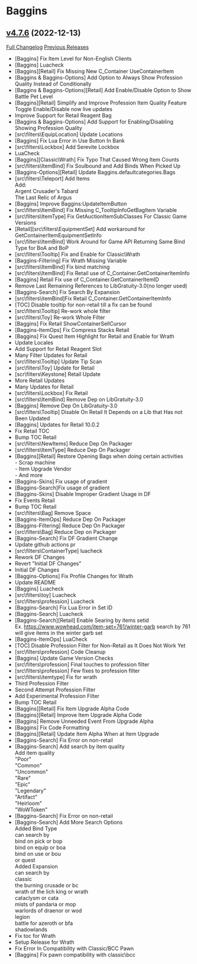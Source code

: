 # Baggins

## [v4.7.6](https://github.com/doadin/Baggins/tree/v4.7.6) (2022-12-13)
[Full Changelog](https://github.com/doadin/Baggins/commits/v4.7.6) [Previous Releases](https://github.com/doadin/Baggins/releases)

- [Baggins] Fix Item Level for Non-English Clients  
- [Baggins] Luacheck  
- [Baggins][Retail] Fix Missing New C\_Container UseContainerItem  
- [Baggins & Baggins-Options] Add Option to Always Show Profession Quality Instead of Conditionally  
- [Baggins & Baggins-Options][Retail] Add Enable/Disable Option to Show Battle Pet Level  
- [Baggins][Retail] Simplify and Improve Profession Item Quality Feature  
        Toggle Enable/Disable now live updates  
- Improve Support for Retail Reagent Bag  
- [Baggins & Baggins-Options] Add Support for Enabling/Disabling Showing Profession Quality  
- [src\filters\EquipLocation] Update Locations  
- [Baggins] Fix Lua Error in Use Button In Bank  
- [src\filters\Lockbox] Add Serevite Lockbox  
- LuaCheck  
- [Baggins][Classic\Wrath] Fix Typo That Caused Wrong Item Counts  
- [src\filters\ItemBind] Fix Soulbound and Add Binds When Picked Up  
- [Baggins-Options][Retail] Update Baggins.defaultcategories.Bags  
- [src\filters\Teleport] Add Items  
    Add:  
        Argent Crusader's Tabard  
        The Last Relic of Argus  
- [Baggins] Improve Baggins:UpdateItemButton  
- [src\filters\ItemBind] Fix Missing C\_TooltipInfoGetBagItem Variable  
- [src\filters\ItemType] Fix GetAuctionItemSubClasses For Classic Game Versions  
- [Retail][src\filters\EquipmentSet] Add workaround for GetContainerItemEquipmentSetInfo  
- [src\filters\ItemBind] Work Around for Game API Returning Same Bind Type for BoA and BoP  
- [src\filters\Tooltip] Fix and Enable for Classic\Wrath  
- [Baggins-Filtering] Fix Wrath Missing Variable  
- [src\filters\ItemBind] Fix bind matching  
- [src\filters\ItemBind] Fix Retail use of C\_Container.GetContainerItemInfo  
- [Baggins] Retail Fix use of C\_Container.GetContainerItemID  
- Remove Last Remaining References to LibGratuity-3.0(no longer used)  
- [Baggins-Search] Fix Search By Expansion  
- [src\filters\itemBind]Fix Retail C\_Container.GetContainerItemInfo   
- [TOC] Disable tooltip for non-retail till a fix can be found  
- [src\filters\Tooltip] Re-work whole filter  
- [src\filters\Toy] Re-work Whole Filter  
- [Baggins] Fix Retail ShowContainerSellCursor  
- [Baggins-ItemOps] Fix Compress Stacks Retail  
- [Baggins] Fix Quest Item Highlight for Retail and Enable for Wrath  
- Update Locales  
- Add Support for Retail Reagent Slot  
- Many Filter Updates for Retail  
- [src\filters\Tooltip] Update Tip Scan  
- [src\filters\Toy] Update for Retail  
- [scr\filters\Keystone] Retail Update  
- More Retail Updates  
- Many Updates for Retail  
- [src\filters\Lockbox] Fix Retail  
- [src\filters\ItemBind] Remove Dep on LibGratuity-3.0  
- [Baggins] Remove Dep On LibGratuity-3.0  
- [src\filters\Tooltip] Disable On Retail It Depends on a Lib that Has not Been Updated  
- [Baggins] Updates for Retail 10.0.2  
- Fix Retail TOC  
- Bump TOC Retail  
- [src\filters\NewItems] Reduce Dep On Packager  
- [src\filters\ItemType] Reduce Dep On Packager  
- [Baggins][Retail] Restore Opening Bags when doing certain activities   
        - Scrap machine  
        - Item Upgrade Vendor  
        - And more  
- [Baggins-Skins] Fix usage of gradient  
- [Baggins-Search]Fix usage of gradient  
- [Baggins-Skins] Disable Improper Gradient Usage in DF  
- Fix Events Retail  
- Bump TOC Retail  
- [src\filters\Bag] Remove Space  
- [Baggins-ItemOps] Reduce Dep On Packager  
- [Baggins-Filtering] Reduce Dep On Packager  
- [src\filters\Bag] Reduce Dep on Packager  
- [Baggins-Search] Fix DF Gradient Change  
- Update github actions pr  
- [src\filters\ContainerType] luacheck  
- Rework DF Changes  
- Revert "Initial DF Changes"  
- Initial DF Changes  
- [Baggins-Options] Fix Profile Changes for Wrath  
- Update README  
- [Baggins] Luacheck  
- [src\filters\toy] Luacheck  
- [src\filters\profession] Luacheck  
- [Baggins-Search] Fix Lua Error in Set ID  
- [Baggins-Search] Luacheck  
- [Baggins-Search][Retail] Enable Searing by items setid  
        Ex. https://www.wowhead.com/item-set=761/winter-garb search by 761 will give items in the winter garb set  
- [Baggins-ItemOps] LuaCheck  
- [TOC] Disable Profession Filter for Non-Retail as It Does Not Work Yet  
- [src\filters\profession] Code Cleanup  
- [Baggins] Update Game Version Checks  
- [src\filters\profession] Final touches to profession filter  
- [src\filters\profession] Few fixes to profession filter  
- [src\filters\itemtype] Fix for wrath  
- Third Profession Filter  
- Second Attempt Profession Filter  
- Add Experimental Profession Filter  
- Bump TOC Retail  
- [Baggins][Retail] Fix Item Upgrade Alpha Code  
- [Baggins][Retail] Improve Item Upgrade Alpha Code  
- [Baggins] Remove Unneeded Event From Upgrade Alpha  
- [Baggins] Fix Code Formatting  
- [Baggins][Retail] Update Item Alpha When at Item Upgrade  
- [Baggins-Search] Fix Error on non-retail  
- [Baggins-Search] Add search by item quality  
    Add item quality  
             "Poor"  
             "Common"  
             "Uncommon"  
             "Rare"  
             "Epic"  
             "Legendary"  
             "Artifact"  
            "Heirloom"  
            "WoWToken"  
- [Baggins-Search] Fix Error on non-retail  
- [Baggins-Search] Add More Search Options  
    Added Bind Type  
        can search by  
            bind on pick or bop  
            bind on equip or boa  
            bind on use or bou  
            or quest  
    Added  Expansion  
        can search by  
            classic  
            the burning crusade or bc  
            wrath of the lich king or wrath  
            cataclysm or cata  
            mists of pandaria or mop  
            warlords of draenor or wod  
            legion  
            battle for azeroth or bfa  
            shadowlands  
- Fix toc for Wrath  
- Setup Release for Wrath  
- Fix Error In Compatibility with Classic/BCC Pawn  
- [Baggins] Fix pawn compatibility with classic\bcc  

